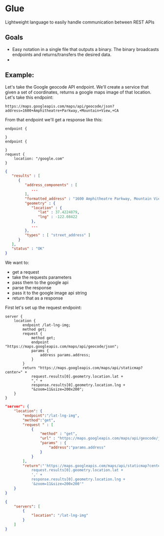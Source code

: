 # Glue

Lightweight language to easily handle communication between REST APIs

## Goals
 - Easy notation in a single file that outputs a binary. The binary broadcasts endpoints and returns/transfers the desired data. 
 - 

## Example:

Let's take the Google geocode API endpoint. We'll create a service that given a set of coordinates, returns a google maps image of that location. Let's take this endpoint: 
```
https://maps.googleapis.com/maps/api/geocode/json?address=1600+Amphitheatre+Parkway,+Mountain+View,+CA
```
From that endpoint we'll get a response like this:
```nginx
endpoint {

}
endpoint {

}
request {
    location: "/google.com"
}
```
```json
{
   "results" : [
      {
         "address_components" : [
            ...
         ],
         "formatted_address" : "1600 Amphitheatre Parkway, Mountain View, CA 94043, USA",
         "geometry" : {
            "location" : {
               "lat" : 37.4224879,
               "lng" : -122.08422
            },
            ...
         },
         "types" : [ "street_address" ]
      }
   ],
   "status" : "OK"
}
```

We want to: 
 - get a request
 - take the requests parameters
 - pass them to the google api
 - parse the response
 - pass it to the google image api string
 - return that as a response

First let's set up the request endpoint:

```nginx
server {
    location {
        endpoint /lat-lng-img;
        method get;
        request {
            method get;
            endpoint "https://maps.googleapis.com/maps/api/geocode/json";
            params {
                address params.address;
            }
        }
        return "https://maps.googleapis.com/maps/api/staticmap?center=" + 
            request.results[0].geometry.location.lat + 
            "," + 
            response.results[0].geometry.location.lng + 
            "&zoom=11&size=200x200";
    }
}
```

```json
"server": {
    "location": {
        "endpoint":"/lat-lng-img",
        "method":"get",
        "request " : [
            {
                "method" : "get",
                "url" : "https://maps.googleapis.com/maps/api/geocode/json",
                "params" : {
                    "address":"params.address"            
                }
            }
        ],
        "return":"'https://maps.googleapis.com/maps/api/staticmap?center=' + 
            request.results[0].geometry.location.lat + 
            ',' + 
            response.results[0].geometry.location.lng + 
            '&zoom=11&size=200x200'"
    }
}
```


```json
{
    "servers": [
        {
            "location": "/lat-lng-img"
        }
    ]
}
```